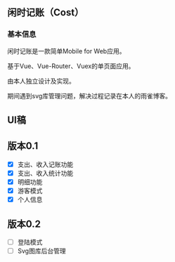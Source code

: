 
## 闲时记账（Cost）

### 基本信息

闲时记账是一款简单Mobile for Web应用。

基于Vue、Vue-Router、Vuex的单页面应用。

由本人独立设计及实现。

期间遇到svg库管理问题，解决过程记录在本人的雨雀博客。

## UI稿

## 版本0.1

- [x] 支出、收入记账功能
- [x] 支出、收入统计功能
- [x] 明细功能
- [x] 游客模式
- [x] 个人信息

## 版本0.2

- [ ] 登陆模式
- [ ] Svg图库后台管理